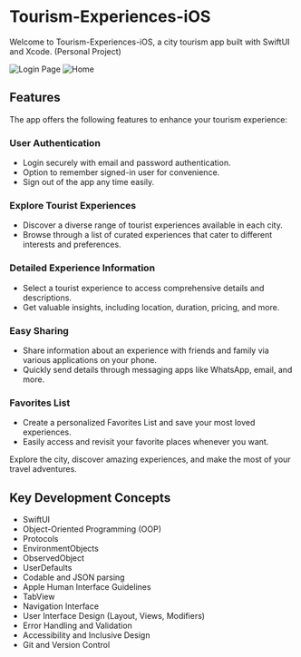 # Tourism-Experiences-iOS
Welcome to Tourism-Experiences-iOS, a city tourism app built with SwiftUI and Xcode. (Personal Project)

![Login Page](01_login.png) ![Home](02_home.png)

## Features
The app offers the following features to enhance your tourism experience:

### User Authentication
- Login securely with email and password authentication.
- Option to remember signed-in user for convenience.
- Sign out of the app any time easily.

### Explore Tourist Experiences
- Discover a diverse range of tourist experiences available in each city.
- Browse through a list of curated experiences that cater to different interests and preferences.

### Detailed Experience Information
- Select a tourist experience to access comprehensive details and descriptions.
- Get valuable insights, including location, duration, pricing, and more.

### Easy Sharing
- Share information about an experience with friends and family via various applications on your phone.
- Quickly send details through messaging apps like WhatsApp, email, and more.

### Favorites List
- Create a personalized Favorites List and save your most loved experiences.
- Easily access and revisit your favorite places whenever you want.

Explore the city, discover amazing experiences, and make the most of your travel adventures.

## Key Development Concepts
- SwiftUI
- Object-Oriented Programming (OOP)
- Protocols
- EnvironmentObjects
- ObservedObject
- UserDefaults
- Codable and JSON parsing
- Apple Human Interface Guidelines
- TabView
- Navigation Interface
- User Interface Design (Layout, Views, Modifiers)
- Error Handling and Validation
- Accessibility and Inclusive Design
- Git and Version Control
